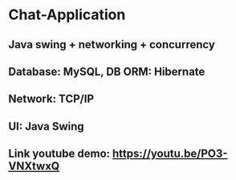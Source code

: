 # Chat-Application
## Java swing + networking + concurrency
## Database: MySQL, DB ORM: Hibernate
## Network: TCP/IP
## UI: Java Swing
## Link youtube demo: https://youtu.be/PO3-VNXtwxQ 
